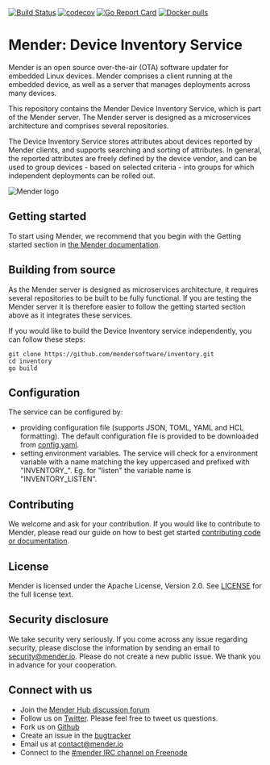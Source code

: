 [![Build Status](https://gitlab.com/Northern.tech/Mender/inventory/badges/master/pipeline.svg)](https://gitlab.com/Northern.tech/Mender/inventory/pipelines)
[![codecov](https://codecov.io/gh/mendersoftware/inventory/branch/master/graph/badge.svg)](https://codecov.io/gh/mendersoftware/inventory)
[![Go Report Card](https://goreportcard.com/badge/github.com/mendersoftware/inventory)](https://goreportcard.com/report/github.com/mendersoftware/inventory)
[![Docker pulls](https://img.shields.io/docker/pulls/mendersoftware/inventory.svg?maxAge=3600)](https://hub.docker.com/r/mendersoftware/inventory/)

Mender: Device Inventory Service
==============================================

Mender is an open source over-the-air (OTA) software updater for embedded Linux
devices. Mender comprises a client running at the embedded device, as well as
a server that manages deployments across many devices.

This repository contains the Mender Device Inventory Service, which is part of the
Mender server. The Mender server is designed as a microservices architecture
and comprises several repositories.

The Device Inventory Service stores attributes about devices reported by Mender clients, and supports
searching and sorting of attributes. In general, the reported attributes
are freely defined by the device vendor, and can be used to group devices - based on selected
criteria - into groups for which independent deployments can be rolled out.

![Mender logo](https://hosted.mender.io/ui/assets/img/loginlogo.png)


## Getting started

To start using Mender, we recommend that you begin with the Getting started
section in [the Mender documentation](https://docs.mender.io/).


## Building from source

As the Mender server is designed as microservices architecture, it requires several
repositories to be built to be fully functional. If you are testing the Mender server it
is therefore easier to follow the getting started section above as it integrates these
services.

If you would like to build the Device Inventory service independently, you can follow
these steps:

```
git clone https://github.com/mendersoftware/inventory.git
cd inventory
go build
```

## Configuration

The service can be configured by:
* providing configuration file (supports JSON, TOML, YAML and HCL formatting).
The default configuration file is provided to be downloaded from [config.yaml](https://github.com/mendersoftware/inventory/blob/master/config.yaml).
* setting environment variables. The service will check for a environment variable
with a name matching the key uppercased and prefixed with "INVENTORY_".
Eg. for "listen" the variable name is "INVENTORY_LISTEN".

## Contributing

We welcome and ask for your contribution. If you would like to contribute to Mender, please read our guide on how to best get started [contributing code or
documentation](https://github.com/mendersoftware/mender/blob/master/CONTRIBUTING.md).

## License

Mender is licensed under the Apache License, Version 2.0. See
[LICENSE](https://github.com/mendersoftware/inventory/blob/master/LICENSE) for the
full license text.

## Security disclosure

We take security very seriously. If you come across any issue regarding
security, please disclose the information by sending an email to
[security@mender.io](security@mender.io). Please do not create a new public
issue. We thank you in advance for your cooperation.

## Connect with us

* Join the [Mender Hub discussion forum](https://hub.mender.io)
* Follow us on [Twitter](https://twitter.com/mender_io). Please
  feel free to tweet us questions.
* Fork us on [Github](https://github.com/mendersoftware)
* Create an issue in the [bugtracker](https://tracker.mender.io/projects/MEN)
* Email us at [contact@mender.io](mailto:contact@mender.io)
* Connect to the [#mender IRC channel on Freenode](http://webchat.freenode.net/?channels=mender)

